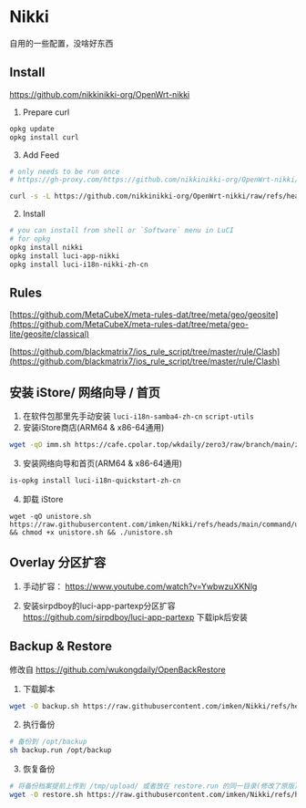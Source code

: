 # Nikki
自用的一些配置，没啥好东西

## Install 
https://github.com/nikkinikki-org/OpenWrt-nikki
1. Prepare curl
```sh
opkg update
opkg install curl
```

3. Add Feed
```sh
# only needs to be run once
# https://gh-proxy.com/https://github.com/nikkinikki-org/OpenWrt-nikki/raw/refs/heads/main/feed.sh

curl -s -L https://github.com/nikkinikki-org/OpenWrt-nikki/raw/refs/heads/main/feed.sh | ash
```

2. Install
```sh
# you can install from shell or `Software` menu in LuCI
# for opkg
opkg install nikki
opkg install luci-app-nikki
opkg install luci-i18n-nikki-zh-cn
```


## Rules
[https://github.com/MetaCubeX/meta-rules-dat/tree/meta/geo/geosite](https://github.com/MetaCubeX/meta-rules-dat/tree/meta/geo-lite/geosite/classical)

[https://github.com/blackmatrix7/ios_rule_script/tree/master/rule/Clash](https://github.com/blackmatrix7/ios_rule_script/tree/master/rule/Clash)

## 安装 iStore/ 网络向导 / 首页
1. 在软件包那里先手动安装 
`luci-i18n-samba4-zh-cn`  `script-utils`
2. 安装iStore商店(ARM64 & x86-64通用)
```sh
wget -qO imm.sh https://cafe.cpolar.top/wkdaily/zero3/raw/branch/main/zero3/imm.sh && chmod +x imm.sh && ./imm.sh
```
3. 安装网络向导和首页(ARM64 & x86-64通用)
```sh
is-opkg install luci-i18n-quickstart-zh-cn
```
4. 卸载 iStore
```
wget -qO unistore.sh https://raw.githubusercontent.com/imken/Nikki/refs/heads/main/command/unistore.sh  && chmod +x unistore.sh && ./unistore.sh
```


## Overlay 分区扩容 

1. 手动扩容：
https://www.youtube.com/watch?v=YwbwzuXKNlg

2. 安装sirpdboy的luci-app-partexp分区扩容
https://github.com/sirpdboy/luci-app-partexp
下载ipk后安装

## Backup & Restore
修改自 https://github.com/wukongdaily/OpenBackRestore

1. 下载脚本
```sh
wget -O backup.sh https://raw.githubusercontent.com/imken/Nikki/refs/heads/main/command/backup.sh
```

2. 执行备份
```sh
# 备份到 /opt/backup
sh backup.run /opt/backup
```

3. 恢复备份
```sh
# 将备份档案提前上传到 /tmp/upload/ 或者放在 restore.run 的同一目录(修改了原版)
wget -O restore.sh https://raw.githubusercontent.com/imken/Nikki/refs/heads/main/command/restore.sh && chmod +x restore.sh && sh restore.sh
```
